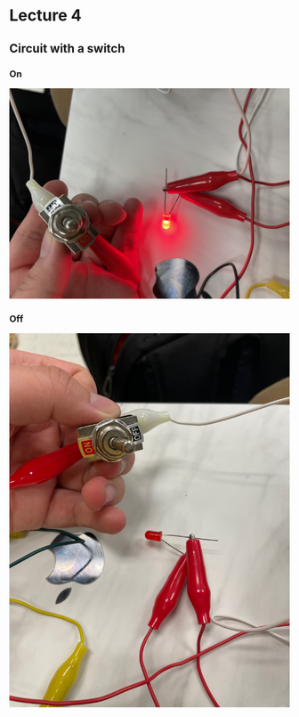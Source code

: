 # Lecture 4

## Circuit with a switch

### On

![Circuit Switch On](./figures/circuit-switch-on.jpg)

### Off

![Circuit Switch Off](./figures/circuit-switch-off.jpg)
